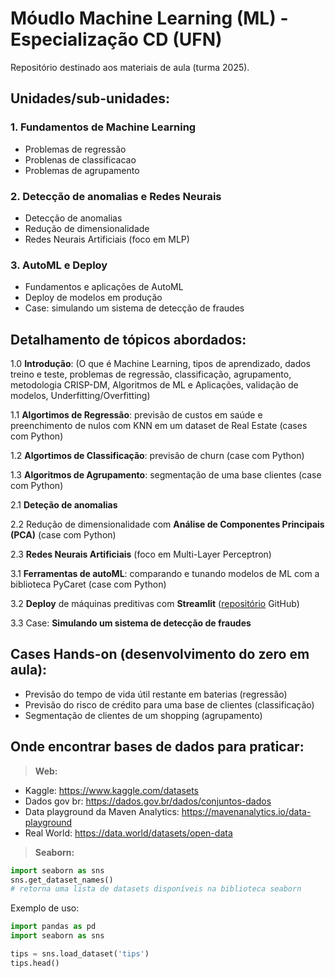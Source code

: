 # Móudlo Machine Learning (ML) - Especialização CD (UFN)

Repositório destinado aos materiais de aula (turma 2025).

## Unidades/sub-unidades:

### 1. Fundamentos de Machine Learning
- Problemas de regressão
- Problenas de classificacao
- Problemas de agrupamento

### 2. Detecção de anomalias e Redes Neurais
- Detecção de anomalias
- Redução de dimensionalidade
- Redes Neurais Artificiais (foco em MLP)

### 3. AutoML e Deploy
- Fundamentos e aplicações de AutoML
- Deploy de modelos em produção
- Case: simulando um sistema de detecção de fraudes



## Detalhamento de tópicos abordados:

1.0 **Introdução**: (O que é Machine Learning, tipos de aprendizado, dados treino e teste, problemas de regressão, classificação, agrupamento, metodologia CRISP-DM, Algoritmos de ML e Aplicações, validação de modelos, Underfitting/Overfitting)

1.1 **Algortimos de Regressão**: previsão de custos em saúde e preenchimento de nulos com KNN em um dataset de Real Estate (cases com Python)

1.2 **Algortimos de Classificação**: previsão de churn (case com Python)

1.3 **Algoritmos de Agrupamento**: segmentação de uma base clientes (case com Python)

2.1 **Deteção de anomalias**

2.2 Redução de dimensionalidade com **Análise de Componentes Principais (PCA)** (case com Python)

2.3 **Redes Neurais Artificiais** (foco em Multi-Layer Perceptron)

3.1 **Ferramentas de autoML**: comparando e tunando modelos de ML com a biblioteca PyCaret (case com Python)

3.2 **Deploy** de máquinas preditivas com **Streamlit** ([repositório](https://github.com/OviedoVR/MLpredictSales) GitHub)

3.3 Case: **Simulando um sistema de detecção de fraudes**


## Cases Hands-on (desenvolvimento do zero em aula):
- Previsão do tempo de vida útil restante em baterias (regressão)
- Previsão do risco de crédito para uma base de clientes (classificação)
- Segmentação de clientes de um shopping (agrupamento)

## Onde encontrar bases de dados para praticar:

> **Web:**

- Kaggle: https://www.kaggle.com/datasets
- Dados gov br: https://dados.gov.br/dados/conjuntos-dados
- Data playground da Maven Analytics: https://mavenanalytics.io/data-playground
- Real World: https://data.world/datasets/open-data
  
> **Seaborn:**

```python
import seaborn as sns
sns.get_dataset_names()
# retorna uma lista de datasets disponíveis na biblioteca seaborn
```

Exemplo de uso:

```python
import pandas as pd
import seaborn as sns

tips = sns.load_dataset('tips')
tips.head()
```
